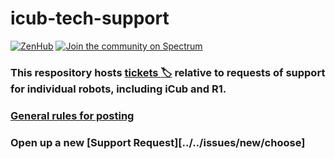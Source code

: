 # icub-tech-support

[![ZenHub](https://img.shields.io/badge/Shipping_faster_with-ZenHub-435198.svg)](https://zenhub.com)
[![Join the community on Spectrum](https://withspectrum.github.io/badge/badge.svg)](https://spectrum.chat/icub)

### This respository hosts [**tickets :label:**](../../issues) relative to requests of support for individual robots, including iCub and R1.

### [General rules for posting](/.github/SUPPORT.md)

### Open up a new [Support Request][../../issues/new/choose]
